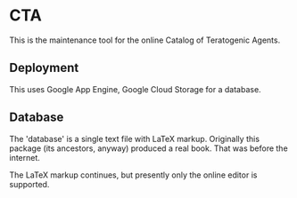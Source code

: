 # CTA

This is the maintenance tool for the online Catalog of Teratogenic Agents.

## Deployment

This uses Google App Engine, Google Cloud Storage for a database.

## Database

The 'database' is a single text file with LaTeX markup.  Originally this package (its ancestors, anyway) 
produced a real book.  That was before the internet.  

The LaTeX markup continues, but presently only the online editor is supported.




